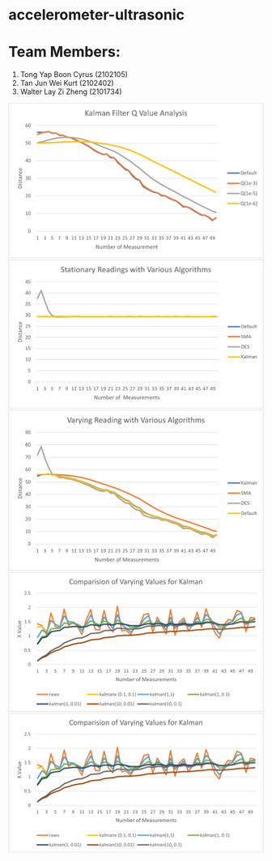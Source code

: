 # accelerometer-ultrasonic

# Team Members:
1. Tong Yap Boon Cyrus (2102105)
2. Tan Jun Wei Kurt (2102402)
3. Walter Lay Zi Zheng (2101734)


![Screenshot](/accelerometer-ultrasonic/Graphs/Kalman%20Filter%20Q%20Value%20Analysis.png)
![Screenshot](/accelerometer-ultrasonic/Graphs/Stationay%20Readings%20with%20Various%20Algorithms.png)
![Screenshot](/accelerometer-ultrasonic/Graphs/Varying%20Reading%20with%20Various%20Algorithms.png)
![Screenshot](/accelerometer-ultrasonic/Graphs/Comparison%20of%20Varying%20Values%20for%20Kalman%20(Accelerometer).png)
![Screenshot](/accelerometer-ultrasonic/Graphs/Comparison%20of%20Varying%20Values%20for%20Kalman%20(Accelerometer).png)